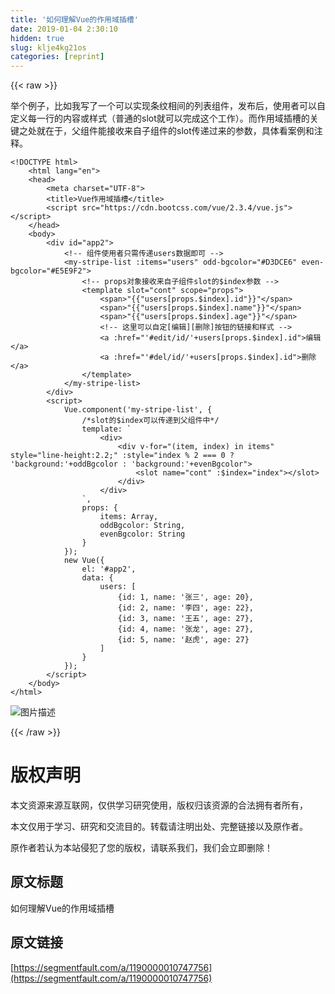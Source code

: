 ```yaml
---
title: '如何理解Vue的作用域插槽' 
date: 2019-01-04 2:30:10
hidden: true
slug: klje4kg21os
categories: [reprint]
---
```


{{< raw >}}

                    
<p>举个例子，比如我写了一个可以实现条纹相间的列表组件，发布后，使用者可以自定义每一行的内容或样式（普通的slot就可以完成这个工作）。而作用域插槽的关键之处就在于，父组件能接收来自子组件的slot传递过来的参数，具体看案例和注释。</p>
<div class="widget-codetool" style="display:none;">
      <div class="widget-codetool--inner">
      <span class="selectCode code-tool" data-toggle="tooltip" data-placement="top" title="" data-original-title="全选"></span>
      <span type="button" class="copyCode code-tool" data-toggle="tooltip" data-placement="top" data-clipboard-text="<!DOCTYPE html>
    <html lang=&quot;en&quot;>
    <head>
        <meta charset=&quot;UTF-8&quot;>
        <title>Vue作用域插槽</title>
        <script src=&quot;https://cdn.bootcss.com/vue/2.3.4/vue.js&quot;></script>
    </head>
    <body>
        <div id=&quot;app2&quot;>
            <!-- 组件使用者只需传递users数据即可 -->
            <my-stripe-list :items=&quot;users&quot; odd-bgcolor=&quot;#D3DCE6&quot; even-bgcolor=&quot;#E5E9F2&quot;>
                <!-- props对象接收来自子组件slot的$index参数 -->
                <template slot=&quot;cont&quot; scope=&quot;props&quot;>
                    <span>"{{"users[props.$index].id"}}"</span>
                    <span>"{{"users[props.$index].name"}}"</span>
                    <span>"{{"users[props.$index].age"}}"</span>
                    <!-- 这里可以自定[编辑][删除]按钮的链接和样式 -->
                    <a :href=&quot;'#edit/id/'+users[props.$index].id&quot;>编辑</a>
                    <a :href=&quot;'#del/id/'+users[props.$index].id&quot;>删除</a>
                </template>
            </my-stripe-list>
        </div>
        <script>
            Vue.component('my-stripe-list', {
                /*slot的$index可以传递到父组件中*/
                template: `
                    <div>
                        <div v-for=&quot;(item, index) in items&quot; style=&quot;line-height:2.2;&quot; :style=&quot;index % 2 === 0 ? 'background:'+oddBgcolor : 'background:'+evenBgcolor&quot;>
                            <slot name=&quot;cont&quot; :$index=&quot;index&quot;></slot>
                        </div>
                    </div>
                `,
                props: {
                    items: Array,
                    oddBgcolor: String,
                    evenBgcolor: String
                }
            });
            new Vue({
                el: '#app2',
                data: {
                    users: [
                        {id: 1, name: '张三', age: 20},
                        {id: 2, name: '李四', age: 22},
                        {id: 3, name: '王五', age: 27},
                        {id: 4, name: '张龙', age: 27},
                        {id: 5, name: '赵虎', age: 27}
                    ]
                }
            });
        </script>
    </body>
</html>" title="" data-original-title="复制"></span>
      <span type="button" class="saveToNote code-tool" data-toggle="tooltip" data-placement="top" title="" data-original-title="放进笔记"></span>
      </div>
      </div><pre class="hljs django"><code><span class="xml"><span class="hljs-meta">&lt;!DOCTYPE html&gt;</span>
    <span class="hljs-tag">&lt;<span class="hljs-name">html</span> <span class="hljs-attr">lang</span>=<span class="hljs-string">"en"</span>&gt;</span>
    <span class="hljs-tag">&lt;<span class="hljs-name">head</span>&gt;</span>
        <span class="hljs-tag">&lt;<span class="hljs-name">meta</span> <span class="hljs-attr">charset</span>=<span class="hljs-string">"UTF-8"</span>&gt;</span>
        <span class="hljs-tag">&lt;<span class="hljs-name">title</span>&gt;</span>Vue作用域插槽<span class="hljs-tag">&lt;/<span class="hljs-name">title</span>&gt;</span>
        <span class="hljs-tag">&lt;<span class="hljs-name">script</span> <span class="hljs-attr">src</span>=<span class="hljs-string">"https://cdn.bootcss.com/vue/2.3.4/vue.js"</span>&gt;</span><span class="undefined"></span><span class="hljs-tag">&lt;/<span class="hljs-name">script</span>&gt;</span>
    <span class="hljs-tag">&lt;/<span class="hljs-name">head</span>&gt;</span>
    <span class="hljs-tag">&lt;<span class="hljs-name">body</span>&gt;</span>
        <span class="hljs-tag">&lt;<span class="hljs-name">div</span> <span class="hljs-attr">id</span>=<span class="hljs-string">"app2"</span>&gt;</span>
            <span class="hljs-comment">&lt;!-- 组件使用者只需传递users数据即可 --&gt;</span>
            <span class="hljs-tag">&lt;<span class="hljs-name">my-stripe-list</span> <span class="hljs-attr">:items</span>=<span class="hljs-string">"users"</span> <span class="hljs-attr">odd-bgcolor</span>=<span class="hljs-string">"#D3DCE6"</span> <span class="hljs-attr">even-bgcolor</span>=<span class="hljs-string">"#E5E9F2"</span>&gt;</span>
                <span class="hljs-comment">&lt;!-- props对象接收来自子组件slot的$index参数 --&gt;</span>
                <span class="hljs-tag">&lt;<span class="hljs-name">template</span> <span class="hljs-attr">slot</span>=<span class="hljs-string">"cont"</span> <span class="hljs-attr">scope</span>=<span class="hljs-string">"props"</span>&gt;</span>
                    <span class="hljs-tag">&lt;<span class="hljs-name">span</span>&gt;</span></span><span class="hljs-template-variable">"{{"users[props.$index].id"}}"</span><span class="xml"><span class="hljs-tag">&lt;/<span class="hljs-name">span</span>&gt;</span>
                    <span class="hljs-tag">&lt;<span class="hljs-name">span</span>&gt;</span></span><span class="hljs-template-variable">"{{"users[props.$index].name"}}"</span><span class="xml"><span class="hljs-tag">&lt;/<span class="hljs-name">span</span>&gt;</span>
                    <span class="hljs-tag">&lt;<span class="hljs-name">span</span>&gt;</span></span><span class="hljs-template-variable">"{{"users[props.$index].age"}}"</span><span class="xml"><span class="hljs-tag">&lt;/<span class="hljs-name">span</span>&gt;</span>
                    <span class="hljs-comment">&lt;!-- 这里可以自定[编辑][删除]按钮的链接和样式 --&gt;</span>
                    <span class="hljs-tag">&lt;<span class="hljs-name">a</span> <span class="hljs-attr">:href</span>=<span class="hljs-string">"'#edit/id/'+users[props.$index].id"</span>&gt;</span>编辑<span class="hljs-tag">&lt;/<span class="hljs-name">a</span>&gt;</span>
                    <span class="hljs-tag">&lt;<span class="hljs-name">a</span> <span class="hljs-attr">:href</span>=<span class="hljs-string">"'#del/id/'+users[props.$index].id"</span>&gt;</span>删除<span class="hljs-tag">&lt;/<span class="hljs-name">a</span>&gt;</span>
                <span class="hljs-tag">&lt;/<span class="hljs-name">template</span>&gt;</span>
            <span class="hljs-tag">&lt;/<span class="hljs-name">my-stripe-list</span>&gt;</span>
        <span class="hljs-tag">&lt;/<span class="hljs-name">div</span>&gt;</span>
        <span class="hljs-tag">&lt;<span class="hljs-name">script</span>&gt;</span><span class="actionscript">
            Vue.component(<span class="hljs-string">'my-stripe-list'</span>, {
                <span class="hljs-comment">/*slot的$index可以传递到父组件中*/</span>
                template: `
                    &lt;div&gt;
                        &lt;div v-<span class="hljs-keyword">for</span>=<span class="hljs-string">"(item, index) in items"</span> style=<span class="hljs-string">"line-height:2.2;"</span> :style=<span class="hljs-string">"index % 2 === 0 ? 'background:'+oddBgcolor : 'background:'+evenBgcolor"</span>&gt;
                            &lt;slot name=<span class="hljs-string">"cont"</span> :$index=<span class="hljs-string">"index"</span>&gt;&lt;/slot&gt;
                        &lt;/div&gt;
                    &lt;/div&gt;
                `,
                props: {
                    items: Array,
                    oddBgcolor: String,
                    evenBgcolor: String
                }
            });
            <span class="hljs-keyword">new</span> Vue({
                el: <span class="hljs-string">'#app2'</span>,
                data: {
                    users: [
                        {id: <span class="hljs-number">1</span>, name: <span class="hljs-string">'张三'</span>, age: <span class="hljs-number">20</span>},
                        {id: <span class="hljs-number">2</span>, name: <span class="hljs-string">'李四'</span>, age: <span class="hljs-number">22</span>},
                        {id: <span class="hljs-number">3</span>, name: <span class="hljs-string">'王五'</span>, age: <span class="hljs-number">27</span>},
                        {id: <span class="hljs-number">4</span>, name: <span class="hljs-string">'张龙'</span>, age: <span class="hljs-number">27</span>},
                        {id: <span class="hljs-number">5</span>, name: <span class="hljs-string">'赵虎'</span>, age: <span class="hljs-number">27</span>}
                    ]
                }
            });
        </span><span class="hljs-tag">&lt;/<span class="hljs-name">script</span>&gt;</span>
    <span class="hljs-tag">&lt;/<span class="hljs-name">body</span>&gt;</span>
<span class="hljs-tag">&lt;/<span class="hljs-name">html</span>&gt;</span></span></code></pre>
<p><span class="img-wrap"><img data-src="/img/bVTf5W?w=273&amp;h=175" src="https://static.alili.tech/img/bVTf5W?w=273&amp;h=175" alt="图片描述" title="图片描述" style="cursor: pointer; display: inline;"></span></p>

                
{{< /raw >}}

# 版权声明
本文资源来源互联网，仅供学习研究使用，版权归该资源的合法拥有者所有，

本文仅用于学习、研究和交流目的。转载请注明出处、完整链接以及原作者。

原作者若认为本站侵犯了您的版权，请联系我们，我们会立即删除！

## 原文标题
如何理解Vue的作用域插槽

## 原文链接
[https://segmentfault.com/a/1190000010747756](https://segmentfault.com/a/1190000010747756)


